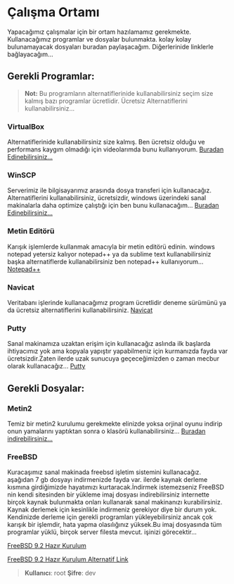 # Çalışma Ortamı

Yapacağımız çalışmalar için bir ortam hazılamamız gerekmekte. Kullanacağımız programlar ve dosyalar bulunmakta.
kolay kolay bulunamayacak dosyaları buradan paylaşacağım. Diğerlerinide linklerle bağlayacağım...

## Gerekli Programlar:

> **Not:** Bu programların alternatiflerinide kullanabilirsiniz seçim size kalmış bazı programlar ücretlidir. 
> Ücretsiz Alternatiflerini kullanabilirsiniz...

### VirtualBox   

Alternatiflerinide kullanabilirsiniz size kalmış. Ben ücretsiz olduğu ve performans kaygım olmadığı için videolarımda bunu kullanıyorum.
[Buradan Edinebilirsiniz...](https://www.virtualbox.org/)

### WinSCP

Serverimiz ile bilgisayarımız arasında dosya transferi için kullanacağız. Alternatiflerini kullanabilirsiniz, ücretsizdir, 
windows üzerindeki sanal makinalarla daha optimize çalıştığı için ben bunu kullanacağım...
[Buradan Edinebilirsiniz...](https://winscp.net/eng/download.php)

### Metin Editörü

Karışık işlemlerde kullanmak amacıyla bir metin editörü edinin. windows notepad yetersiz kalıyor 
notepad++ ya da sublime text kullanabilirsiniz başka alternatiflerde kullanabilirsiniz ben notepad++ kullanıyorum...
[Notepad++](https://notepad-plus-plus.org/)

### Navicat 

Veritabanı işlerinde kullanacağımız program ücretlidir deneme sürümünü ya da ücretsiz alternatiflerini kullanabilirsiniz.
[Navicat](https://www.navicat.com/en/)



### Putty

Sanal makinamıza uzaktan erişim için kullanacağız aslında ilk başlarda ihtiyacımız yok ama kopyala yapıştır yapabilmeniz için
kurmanızda fayda var ücretsizdir.Zaten ilerde uzak sunucuya geçeceğimizden o zaman mecbur olarak kullanacağız...
[Putty](https://www.chiark.greenend.org.uk/~sgtatham/putty/latest.html)


## Gerekli Dosyalar:

### Metin2

Temiz bir metin2 kurulumu gerekmekte elinizde yoksa orjinal oyunu indirip onun yamalarını yaptıktan sonra o klasörü kullanabilirsiniz...
[Buradan indirebilirsiniz...](https://tr.metin2.gameforge.com/main/download)

### FreeBSD

Kuracaşımız sanal makinada freebsd işletim sistemini kullanacağız. aşağıdan 7 gb dosyayı indirmenizde fayda var.
ilerde kaynak derleme kısmına girdiğimizde hayatımızı kurtaracak.İndirmek istemezseniz FreeBSD nin kendi sitesinden 
bir yükleme imaj dosyası indirebilirsiniz internette birçok kaynak bulunmakta onları kullanarak sanal makinanızı kurabilirsiniz.
Kaynak derlemek için kesinlikle indirmeniz gerekiyor diye bir durum yok. Kendinizde derleme için gerekli programları
yükleyebilirsiniz ancak çok karışık bir işlemdir, hata yapma olasılığınız yüksek.Bu imaj dosyasında tüm programlar yüklü, birçok server filesta mevcut.
işinizi görecektir...

[FreeBSD 9.2 Hazır Kurulum](https://mega.co.nz/#!Oc5l3Z7Q!w6mcLglOD-fbv5HRH2mfYkl9L8l1xtmE0nsDfCocNlk)

[FreeBSD 9.2 Hazır Kurulum Alternatif Link](https://drive.google.com/file/d/0BwOhT6iIgrg0c3Y3LURfRXZ2Vnc/edit)

> **Kullanıcı**: root
> **Şifre**: dev